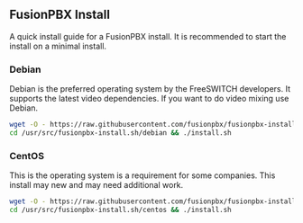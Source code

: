 
FusionPBX Install
--------------------------------------
A quick install guide for a FusionPBX install. It is recommended to start the install on a minimal install.


### Debian
Debian is the preferred operating system by the FreeSWITCH developers. 
It supports the latest video dependencies. If you want to do video mixing use Debian.

```sh
wget -O - https://raw.githubusercontent.com/fusionpbx/fusionpbx-install.sh/master/freebsd/pre-install.sh | sh
cd /usr/src/fusionpbx-install.sh/debian && ./install.sh
```

### CentOS
This is the operating system is a requirement for some companies. This install may new and may need additional work.

```sh
wget -O - https://raw.githubusercontent.com/fusionpbx/fusionpbx-install.sh/master/centos/pre-install.sh | sh
cd /usr/src/fusionpbx-install.sh/centos && ./install.sh
```
